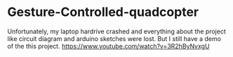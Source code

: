 # Gesture-Controlled-quadcopter
Unfortunately, my laptop hardrive crashed and everything about the project like circuit diagram and arduino sketches were lost.
But I still have a demo of the this project. https://www.youtube.com/watch?v=3R2hByNvxgU
